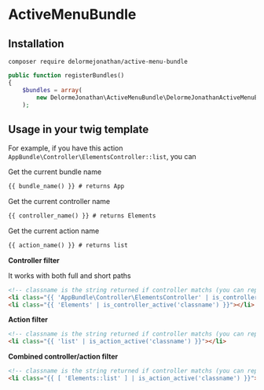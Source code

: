 ActiveMenuBundle
====================

## Installation
    composer require delormejonathan/active-menu-bundle

```php
public function registerBundles()
{
    $bundles = array(
        new DelormeJonathan\ActiveMenuBundle\DelormeJonathanActiveMenuBundle(),
    );
```

## Usage in your twig template

For example, if you have this action `AppBundle\Controller\ElementsController::list`, you can

Get the current bundle name

```html
{{ bundle_name() }} # returns App
```

Get the current controller name

```html
{{ controller_name() }} # returns Elements
```

Get the current action name

```html
{{ action_name() }} # returns list
```

**Controller filter**

It works with both full and short paths

```html
<!-- classname is the string returned if controller matchs (you can replace it by 'active' or 'current') -->
<li class="{{ 'AppBundle\Controller\ElementsController' | is_controller_active('classname') }}"></li>
<li class="{{ 'Elements' | is_controller_active('classname') }}"></li>
```

**Action filter**

```html
<!-- classname is the string returned if controller matchs (you can replace it by 'active' or 'current') -->
<li class="{{ 'list' | is_action_active('classname') }}"></li>
```


**Combined controller/action filter**

```html
<!-- classname is the string returned if controller matchs (you can replace it by 'active' or 'current') -->
<li class="{{ [ 'Elements::list' ] | is_action_active('classname') }}"></li>
```
